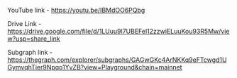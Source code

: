 YouTube link - https://youtu.be/IBMdOO6PQbg

Drive Link - https://drive.google.com/file/d/1LUuu9l7UBEFel12zzwiELuuKou93R5Mw/view?usp=share_link

Subgraph link - https://thegraph.com/explorer/subgraphs/GAGwGKc4ArNKKq9eFTcwgd1UGymvqhTier9Npqo1YvZB?view=Playground&chain=mainnet
